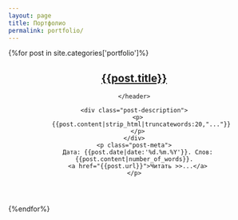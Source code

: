 ```yaml
---
layout: page
title: Портфолио
permalink: portfolio/
---
```


<div class="posts">
{%for post in site.categories['portfolio']%}
  <section class="post">
    <header class="post-header">
      <h1 class="post-title"><a href="{{post.url}}">{{post.title}}</a></h1>

    </header>

    <div class="post-description">
      <p>
        {{post.content|strip_html|truncatewords:20,"..."}}
      </p>
    </div>
    <p class="post-meta">
      Дата: {{post.date|date:'%d.%m.%Y'}}. Слов: {{post.content|number_of_words}}.
      <a href="{{post.url}}">Читать >>...</a>
    </p>
  </section>
{%endfor%}
</div>

